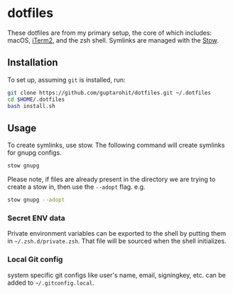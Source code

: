 # dotfiles

These dotfiles are from my primary setup, the core of which includes: macOS, [iTerm2](https://iterm2.com/), and the zsh shell.
Symlinks are managed with the [Stow](https://www.gnu.org/software/stow/).

## Installation
To set up, assuming `git` is installed, run:

```bash
git clone https://github.com/guptarohit/dotfiles.git ~/.dotfiles
cd $HOME/.dotfiles
bash install.sh
```

## Usage
To create symlinks, use stow. The following command will create symlinks for gnupg configs.
```bash
stow gnupg
```

Please note, if files are already present in the directory we are trying to create a stow in, then use the `--adopt` flag.
e.g.
```bash
stow gnupg --adopt
```

### Secret ENV data
Private environment variables can be exported to the shell by putting them in `~/.zsh.d/private.zsh`.
That file will be sourced when the shell initializes.

### Local Git config
system specific git configs like user's name, email, signingkey, etc. can be added to `~/.gitconfig.local`.
